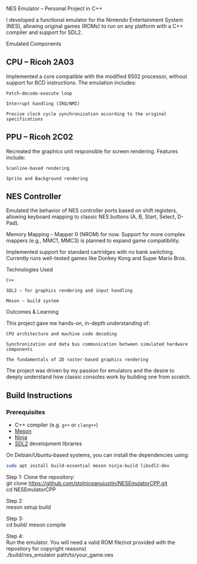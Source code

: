 NES Emulator – Personal Project in C++

I developed a functional emulator for the Nintendo Entertainment System (NES), allowing original games (ROMs) to run on any platform with a C++ compiler and support for SDL2.  

Emulated Components


## CPU – Ricoh 2A03

Implemented a core compatible with the modified 6502 processor, without support for BCD instructions. The emulation includes:

    Fetch-decode-execute loop

    Interrupt handling (IRQ/NMI)

    Precise clock cycle synchronization according to the original specifications

## PPU – Ricoh 2C02

Recreated the graphics unit responsible for screen rendering. Features include:

    Scanline-based rendering

    Sprite and Background rendering

## NES Controller

Emulated the behavior of NES controller ports based on shift registers, allowing keyboard mapping to classic NES buttons (A, B, Start, Select, D-Pad).  

Memory Mapping – Mapper 0 (NROM) for now. Support for more complex mappers (e.g., MMC1, MMC3) is planned to expand game compatibility.

Implemented support for standard cartridges with no bank switching.
Currently runs well-tested games like Donkey Kong and Super Mario Bros.

Technologies Used

    C++

    SDL2 – for graphics rendering and input handling

    Meson – build system

Outcomes & Learning

This project gave me hands-on, in-depth understanding of:

    CPU architecture and machine code decoding

    Synchronization and data bus communication between simulated hardware components

    The fundamentals of 2D raster-based graphics rendering

The project was driven by my passion for emulators and the desire to deeply understand how classic consoles work by building one from scratch. 

## Build Instructions

### Prerequisites

- C++ compiler (e.g. `g++` or `clang++`)
- [Meson](https://mesonbuild.com/)
- [Ninja](https://ninja-build.org/)
- [SDL2](https://libsdl.org/) development libraries

On Debian/Ubuntu-based systems, you can install the dependencies using:

```bash
sudo apt install build-essential meson ninja-build libsdl2-dev
```
Step 1:
Clone the repository:  
git clone https://github.com/stolniceanuiustin/NESEmulatorCPP.git  
cd NESEmulatorCPP    

Step 2:  
meson setup build   

Step 3:    
cd build/ 
meson compile  

Step 4:  
Run the emulator. You will need a valid ROM file(not provided with the repository for copyright reasons)  
./build/nes_emulator path/to/your_game.nes
